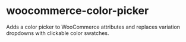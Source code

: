 # woocommerce-color-picker
Adds a color picker to WooCommerce attributes and replaces variation dropdowns with clickable color swatches.
